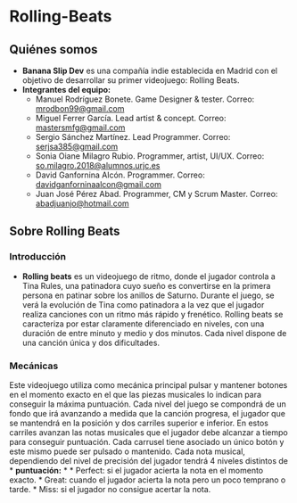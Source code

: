 # Rolling-Beats

## Quiénes somos
* **Banana Slip Dev** es una compañía indie establecida en Madrid con el objetivo de desarrollar su primer videojuego: Rolling Beats.
* **Integrantes del equipo:**
    * Manuel Rodríguez Bonete.       Game Designer & tester.          Correo: mrodbon99@gmail.com
    * Miguel Ferrer García.          Lead artist & concept.           Correo: mastersmfg@gmail.com
    * Sergio Sánchez Martínez.       Lead Programmer.                 Correo: serjsa385@gmail.com
    * Sonia Oiane Milagro Rubio.     Programmer, artist, UI/UX.       Correo: so.milagro.2018@alumnos.urjc.es
    * David Ganfornina Alcón.        Programmer.                      Correo: davidganforninaalcon@gmail.com
    * Juan José Pérez Abad.          Programmer, CM y Scrum Master.   Correo: abadjuanjo@hotmail.com




## Sobre Rolling Beats
### Introducción
* **Rolling beats** es un videojuego de ritmo, donde el jugador controla a Tina Rules, una patinadora cuyo sueño es convertirse en la primera persona en patinar sobre los anillos de Saturno.
Durante el juego, se verá la evolución de Tina como patinadora a la vez que el jugador realiza canciones con un ritmo más rápido y frenético.
Rolling beats se caracteriza por estar claramente diferenciado en niveles, con una duración de entre minuto y medio y dos minutos. Cada nivel dispone de una canción única y dos dificultades.

### Mecánicas
Este videojuego utiliza como mecánica principal pulsar y mantener botones en el momento exacto en el que las piezas musicales lo indican para conseguir la máxima puntuación. 
Cada nivel del juego se compondrá de un fondo que irá avanzando a medida que la canción progresa, el jugador que se mantendrá en la posición  y dos carriles superior e inferior.
En estos carriles avanzan las notas musicales que el jugador debe alcanzar a tiempo para conseguir puntuación. Cada carrusel tiene asociado un único botón y este mismo puede ser pulsado o mantenido.
Cada nota musical, dependiendo del nivel de precisión del jugador tendrá 4 niveles distintos de * **puntuación:**
* 
    * Perfect: si el jugador acierta la nota en el momento exacto.
    * Great: cuando el jugador acierta la nota pero un poco temprano o tarde.
    * Miss: si el jugador no consigue acertar la nota.





